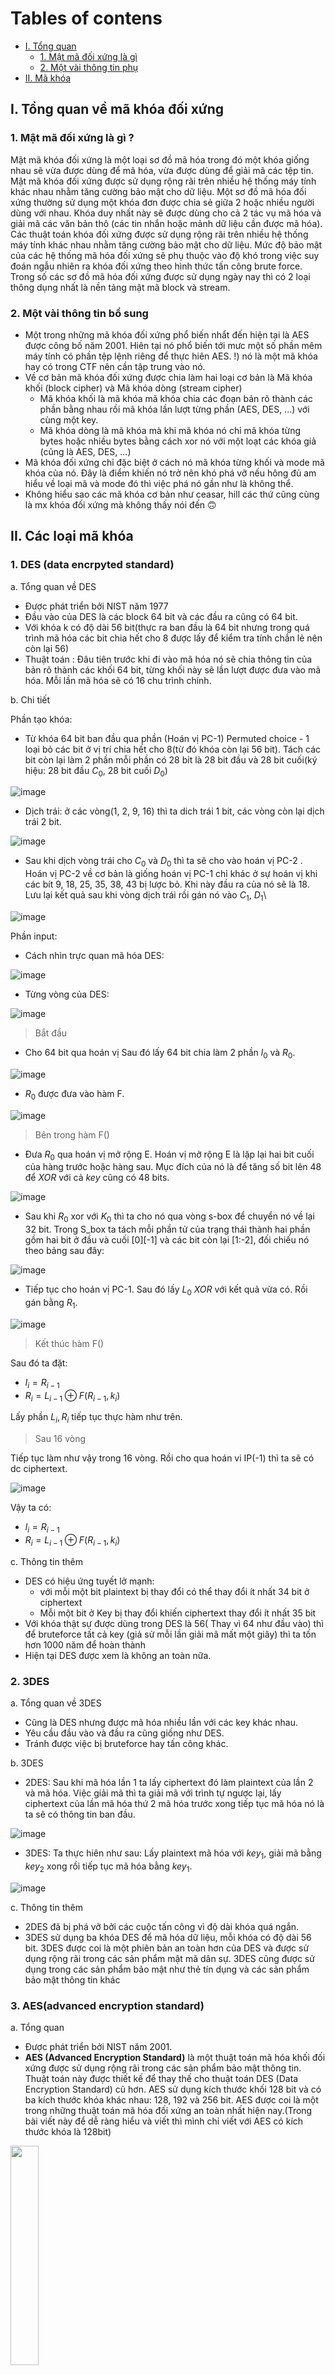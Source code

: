 Tables of contens
=================
* [I. Tổng quan](#i-tổng-quan-về-mã-khóa-đối-xứng)
  * [1. Mật mã đối xứng là gì](#1-mật-mã-đối-xứng-là-gì-)
  * [2. Một vài thông tin phụ](#2-một-vài-thông-tin-bổ-sung)
* [II. Mã khóa](#ii-các-loại-mã-khóa)

## I. Tổng quan về mã khóa đối xứng

### 1. Mật mã đối xứng là gì ?

Mật mã khóa đối xứng là một loại sơ đồ mã hóa trong đó một khóa giống nhau sẽ vừa được dùng để mã hóa, vừa được dùng để giải mã các tệp tin. Mật mã khóa đối xứng được sử dụng rộng rãi trên nhiều hệ thống máy tính khác nhau nhằm tăng cường bảo mật cho dữ liệu. Một sơ đồ mã hóa đối xứng thường sử dụng một khóa đơn được chia sẻ giữa 2 hoặc nhiều người dùng với nhau. Khóa duy nhất này sẽ được dùng cho cả 2 tác vụ mã hóa và giải mã các văn bản thô (các tin nhắn hoặc mảnh dữ liệu cần được mã hóa). Các thuật toán khóa đối xứng được sử dụng rộng rãi trên nhiều hệ thống máy tính khác nhau nhằm tăng cường bảo mật cho dữ liệu. Mức độ bảo mật của các hệ thống mã hóa đối xứng sẽ phụ thuộc vào độ khó trong việc suy đoán ngẫu nhiên ra khóa đối xứng theo hình thức tấn công brute force. Trong số các sơ đồ mã hóa đối xứng được sử dụng ngày nay thì có 2 loại thông dụng nhất là nền tảng mật mã block và stream.

### 2. Một vài thông tin bổ sung

- Một trong những mã khóa đối xứng phổ biến nhẩt đến hiện tại là AES được công bố năm 2001. Hiên tại nó phổ biến tới mưc một số phần mêm máy tính có phần tệp lệnh riêng để thực hiên AES. !) nó là một mã khóa hay có trong CTF nên cần tập trung vào nó.
- Về cơ bản mã khóa đối xứng được chia làm hai loại cơ bản là Mã khóa khối (block cipher) và Mã khóa dòng (stream cipher)
  - Mã khóa khối là mã khóa mã khóa chia các đoạn bản rõ thành các phần bằng nhau rồi mã khóa lần lượt từng phần (AES, DES, ...) với cùng một key.
  - Mã khóa dòng là mã khóa mà khi mã khóa nó chỉ mã khóa từng bytes hoặc nhiều bytes bằng cách xor nó với một loạt các khóa giả (cũng là AES, DES, ...)
- Mã khóa đối xứng chỉ đặc biệt ở cách nó mã khóa từng khối và mode mã khóa của nó. Đây là điểm khiến nó trở nên khó phá vỡ nếu hông đủ am hiểu về loại mã và mode đó thì việc phá nó gần như là không thể.
- Không hiểu sao các mã khóa cơ bản như ceasar, hill các thứ cũng cùng là mx khóa đối xứng mà không thấy nói đến 🙃

## II. Các loại mã khóa

### 1. DES (data encrpyted standard)

a. Tổng quan về DES

+ Được phát triển bởi NIST năm 1977
+ Đầu vào của DES là các block 64 bit và các đầu ra cũng có 64 bit.
+ Với khóa k có độ dài 56 bit(thực ra ban đầu là 64 bit nhưng trong quá trình mã hóa các bit chia hết cho 8 được lấy để kiểm tra tính chắn lẻ nên còn lại 56)
+ Thuật toán : Đâu tiên trước khi đi vào mã hóa nó sẽ chia thông tin của bản rõ thành các khối 64 bit, từng khối này sẽ lần lượt được đưa vào mã hóa. Mỗi lần mã hóa sẽ có 16 chu trình chính.

b. Chi tiết


Phần tạo khóa:
  
+ Từ khóa 64 bit ban đầu qua phần (Hoán vị PC-1) Permuted choice - 1 loại bỏ các bit ở vị trí chia hết cho 8(từ đó khóa còn lại 56 bit). Tách các bit còn lại làm 2 phần mỗi phần có 28 bỉt là 28 bit đầu và 28 bit cuối(ký hiệu: 28 bit đầu $C_0$, 28 bit cuối $D_0$)

![image](https://github.com/MinhFanBoy/KCSC_tranning/assets/145200520/9c503081-35cf-4c3d-be0f-4706976b7ec4)

  
+ Dịch trái: ở các vòng(1, 2, 9, 16) thì ta dich trái 1 bit, các vòng còn lại dịch trái 2 bit.

![image](https://github.com/MinhFanBoy/KCSC_tranning/assets/145200520/63cd27a9-8bad-4ac0-b9b2-aab70b453c7b)

+ Sau khi dịch vòng trái cho $C_0$ và $D_0$ thì ta sẽ cho vào hoán vị PC-2 . Hoán vị PC-2 về cơ bản là giống hoán vị PC-1 chỉ khác ở sự hoán vị khi các bít 9, 18, 25, 35, 38, 43 bị lược bỏ. Khi này đầu ra của nó sẽ là 18. Lưu lại kết quả sau khi vòng dịch trái rồi gán nó vào $C_1$, $D_1$\

![image](https://github.com/MinhFanBoy/KCSC_tranning/assets/145200520/803f165d-406e-4d1b-aec7-fa44a06b734e)


Phần input:
+ Cách nhìn trực quan mã hóa DES:

![image](https://github.com/MinhFanBoy/KCSC_tranning/assets/145200520/35dc8acf-a6c4-4ebe-8e67-d883106ccfcb)

+ Từng vòng của DES:

![image](https://github.com/MinhFanBoy/KCSC_tranning/assets/145200520/fe33099f-e1ce-4c30-a461-78ede91a279e)


> Bắt đầu
- Cho 64 bit qua hoán vị Sau đó lấy 64 bit chia làm 2 phần $l_0$ và $R_0$.
  
![image](https://github.com/MinhFanBoy/KCSC_tranning/assets/145200520/e445d333-af9d-4100-b77b-aba8fb5376d6)

- $R_0$ được đưa vào hàm F.
  
![image](https://github.com/MinhFanBoy/KCSC_tranning/assets/145200520/b313f020-d7c2-4957-b188-c12f8b82fff6)

> Bên trong hàm F()

- Đưa $R_0$ qua hoán vị mở rộng E. Hoán vị mở rộng E là lặp lại hai bit cuối của hàng trước hoặc hàng sau. Mục đích của nó là để tăng số bit lên 48 để $XOR$ với cả $key$ cũng có 48 bits.


![image](https://github.com/MinhFanBoy/KCSC_tranning/assets/145200520/78a27ded-a166-4310-b2e0-d2294ea221fb)

- Sau khi $R_0$ xor với $K_0$ thì ta cho nó qua vòng s-box để chuyển nó về lại 32 bit. Trong S_box ta tách mỗi phần tử của trạng thái thành hai phần gồm hai bit ở đầu và cuối [0][-1] và các bit còn lại [1:-2], đối chiếu nó theo bảng sau đây:

![image](https://github.com/MinhFanBoy/KCSC_tranning/assets/145200520/1c374294-e742-4df6-9be9-5e91b665efe1)

- Tiếp tục cho hoán vị PC-1. Sau đó lấy $L_0$ $XOR$ với kết quả vừa có. Rồi gán bằng $R_1$.

![image](https://github.com/MinhFanBoy/KCSC_tranning/assets/145200520/83470541-6257-4c8e-9556-53d87046adba)
> Kết thúc hàm F()

Sau đó ta đặt:

+ $l_{i} = R _ {i - 1}$
+ $R_{i} = L_{i - 1} \oplus F(R_{i - 1}, k_i)$

Lấy phần $L _ {i}, R _ {i}$ tiếp tục thực hàm như trên.

> Sau 16 vòng

Tiếp tục làm như vậy trong 16 vòng. Rồi cho qua hoán vi IP(-1) thì ta sẽ có dc ciphertext.

![image](https://github.com/MinhFanBoy/KCSC_tranning/assets/145200520/60b91532-f0b8-4f12-95b5-27fa87306ef0)


Vậy ta có:
+ $l_{i} = R _ {i - 1}$
+ $R_{i} = L_{i - 1} \oplus F(R_{i - 1}, k_i)$

c. Thông tin thêm

+ DES có hiệu ứng tuyết lở mạnh:
  + với mỗi một bit plaintext bị thay đổi có thể thay đổi ít nhất 34 bit ở ciphertext
  + Mỗi một bit ở Key bị thay đổi khiến ciphertext thay đổi ít nhất 35 bit
+ Với khóa thật sự được dùng trong DES là 56( Thay vì 64 như đầu vào) thì để bruteforce tất cả key (giả sử mỗi lần giải mã mất một giây) thì ta tốn hơn 1000 năm để hoàn thành
+ Hiện tại DES được xem là không an toàn nữa.

### 2. 3DES

a. Tổng quan về 3DES

+ Cũng là DES nhưng được mã hóa nhiều lần với các key khác nhau.
+ Yêu cầu đầu vào và đầu ra cũng giống như DES.
+ Tránh được việc bị bruteforce hay tấn công khác.

b. 3DES

+ 2DES: Sau khi mã hóa lần 1 ta lấy ciphertext đó làm plaintext của lần 2 và mã hóa. Việc giải mã thì ta giải mã với trình tự ngược lại, lấy ciphertext của lần mã hóa thứ 2 mã hóa trước xong tiếp tục mã hóa nó là ta sẽ có thông tin ban đầu.

![image](https://github.com/MinhFanBoy/KCSC_tranning/assets/145200520/01b82852-8e66-4161-bdea-2747d6a66ab5)

+ 3DES: Ta thực hiên như sau: Lấy plaintext mã hóa với $key_1$, giải mã bằng $key_2$ xong rồi tiếp tục mã hóa bằng $key_1$.

![image](https://github.com/MinhFanBoy/KCSC_tranning/assets/145200520/2cf7808c-0bfa-4f6e-8f77-9faeb2029f6b)

c. Thông tin thêm
+ 2DES đã bị phá vỡ bởi các cuộc tấn công vì độ dài khóa quá ngắn.
+ 3DES sử dụng ba khóa DES để mã hóa dữ liệu, mỗi khóa có độ dài 56 bit. 3DES được coi là một phiên bản an toàn hơn của DES và được sử dụng rộng rãi trong các sản phẩm mật mã dân sự. 3DES cũng được sử dụng trong các sản phẩm bảo mật như thẻ tín dụng và các sản phẩm bảo mật thông tin khác

### 3. AES(advanced encryption standard)

a. Tổng quan
+ Được phát triển bởi NIST năm 2001.
+ **AES (Advanced Encryption Standard)** là một thuật toán mã hóa khối đối xứng được sử dụng rộng rãi trong các sản phẩm bảo mật thông tin. Thuật toán này được thiết kế để thay thế cho thuật toán DES (Data Encryption Standard) cũ hơn. AES sử dụng kích thước khối 128 bit và có ba kích thước khóa khác nhau: 128, 192 và 256 bit. AES được coi là một trong những thuật toán mã hóa đối xứng an toàn nhất hiện nay.(Trong bài viết này để dễ ràng hiểu và viết thì mình chỉ viết với AES có kích thước khóa là 128bit)

<picture>
  <img src="https://lilthawg29.files.wordpress.com/2021/06/image-2.png" width="30%" height="30%">
</picture>

+ Với plaintext = 128 bit, key = 128 bit, 192 bit, or 256 bit.
+ Trong khi mã hóa có các khóa mở rộng được sinh ra từ chu trình Rijndeal. Hầu hết các phép toán trong AES đều được thực hiện trên trường hữu hạn của các bytes. Mỗi khối 128 bit dc chia thành 4 cột với mỗi cột 16 bytes xếp thành một ma trận 4x4, còn dược gọi là ma trận trạng thái. Tùy thuộc vào độ dài của khóa mà ta có số lần lặp trong một vòng khác nhau.
+ Gồm hai bước chính là Bước sinh khóa(key generated) và mã hóa(encrypt).

b. Chi tiết

+ Tổng quát cả quá trình mã hóa:

![image](https://github.com/MinhFanBoy/KCSC_tranning/assets/145200520/ce64b0f9-770b-4e2e-a453-142eea0b2f01)

+ Chi tiết hơn:

![image](https://github.com/MinhFanBoy/KCSC_tranning/assets/145200520/0348bb66-dd0c-4f9b-9904-1b150f9abf13)

+ Các bước chính:
   + b1 : Khởi tạo plaintext kết hợp với key thông qua addRoundKey
   + b2 : Lặp mã hóa, sử dụng kết quả của bước 1 rồi thông qua 4 hàm chính.
   + b3 : Sau N - 1 vòng, ta cho nó qua 3 hàm (bỏ qua MixColumns) để hoàn thành mã hóa.
  
+ Có N vòng lặp và có N-1 vòng lặp chính(1 -> N - 1).Chủ yếu thực hiện các hàm sau:
   + Subbytes - thay thế các bytes dữ liệu bằng bytes phụ
   + Shift rows - dịch vòng dữ liệu
   + Mix columns - trộn dữu liệu
   + AddRoundKeys - chèn khóa vòng

+ Hàm shift rows: Là phép chuyển đổi các phần tử trong hàng, nó giữ nguyên hàng đầu tiên của ma trận trạng thái. Hàng thứ hai được dịch chuyển qua một cột ở bên trái. Hàng thứ ba được dịch chuyển hai cột, hàng thứ tư được dịch chuyển ba cột.

![image](https://github.com/MinhFanBoy/KCSC_tranning/assets/145200520/7ee52c17-7d56-4723-8db2-0a6c070bd4bf)

 
+ Hàm AddRoundKeys: Hàm này sẽ lấy giá trị của từng phần tử của trạng thái hiện tại(plaintext đang được mã hóa) với từng phần tử tại vị trí tương ứng của key
  
![image](https://github.com/MinhFanBoy/KCSC_tranning/assets/145200520/411b7cc5-4ac4-44f7-942c-b65835dcaf39)

+ MixColums : Hàm này thay đổi giá trị của từng cột bằng cách nhân với ma trận. Nó còn được gọi là hàm xtime(hàm nhân x). Mình sẽ giải thích rõ hàm này hơn ở phần cơ sở toán học.
  
<picture>
   <img src="https://lilthawg29.files.wordpress.com/2021/09/image-238.png?w=1024" width="70%" heigth="70%">
</picture>

+ SubBytes - mỗi bytes của state được thay thế bằng 1 bytes khác trên S-box
  - Là quá trình thay thế phi tuyến tính trong đó mỗi bytes được thay thế bằng một bytes khác trong bảng tra
  - S-box là bẳng 16 x 16 chứa hoán vị của 256 ký tự
  - Mỗi bytes trạng thái được thay thế bởi 4 bit trái và cột xác định bởi 4 bit phải, VD: 6D sẽ được thay thế bởi S-box[6][D]
  - Hộp thế s-box được xây dựng trên phép biến đổi phi tuyến (cái này không hiểu lắm)
    
c. Quá trình tạo khóa mở rộng

+ KeyExpansion: Được thực hiện theo hàm quy nạp.
+ Với Rcon = [01, 02, 04, 08, 10, 20, 40, 80, 1b, 36]
+ Với 128 bit key ta có được 16 bytes key, từ đó chia ra làm 4 đoạn key phụ được goi là word được đánh số từ 0 đến 3.

![image](https://github.com/MinhFanBoy/KCSC_tranning/assets/145200520/35e4d27e-75fd-48f8-9007-36a84d1fbdc2)

+ các word sau được tính theo công thức như sau:
  + $word_i = word_{i - 1} \oplus word_{i - 4}$ với mọi $4 \le t < 44$ và i không phải là bội của 4
  + $word_i = g(word_{i - 1}) \oplus word_{i - 4}$ với i là bội của 4

<picture>
   <img src="https://lilthawg29.files.wordpress.com/2021/09/image-244.png?w=1024" width="70%" heigth="70%">
</picture>

+ Hàm g() là hàm thay đổi gồm các bước dịch trái, đổi chỗ với s_box và xor với Rcon:
  + Dịch trái 1 đơn vị các phần tử của word
  + Đổi chỗ với s_box(hàm nãy cũng giống hàn subbytes trong hàm chính)
  + Xor với Rcon[i/4] vì i khi này chi hết cho 4.
    
d. Cơ sở toán học của AES
  + Trong AES các phép toán được thực hiện trên trường hữu hạn GF(2^8)
  + Phép cộng: $A( a_1, a_2, a_3,..), B( b_1, b_2, b_3, ...)$ => $C = A + B = (c_1, c_2, c_3, ...)$ với $c_i = (a_i + b_i) \pmod{2}$
  + Phép nhân: Được thưc hiện trên trường GF(2^8) bằng cách nhân 2 đa thức trong modul bất khả quy m(x).Trong AES $m(x) = x^8 + x^4 + x^3 + x + 1$
  + Phép xtime: (là phép nhân với x) đọc k hiểu j cả hic

e. Độ an toàn
  + tính chất phức tạp của biểu thức s-box trên $GF(2^8)$ cùng với hiệu ứng khuếch tán giúp cho thuật toán không bị phân tích bằng phương pháp nội suy
  + Rcon khác nhau hạn chế tính đối xứng
  + Tính chất phi tuyến tính
  + Các cấu trúc hóa giải mã khác nhau hạn chế được khóa yếu

### 4. PKCS#7

Các loại mở rộng thường được dùng để ký hiệu: $.p7b, .p7s, .p7m, .p7c, .p7r$

Phát triển bởi	RSA Security, 1 March 1998

PKCS#7 là một chuẩn cú pháp cho việc lưu trữ dữ liệu được ký và/hoặc mã hóa. Nó là một trong các chuẩn thuộc họ chuẩn mã hóa khóa công khai (PKCS) được tạo ra bởi RSA Laboratories. Chuẩn này được sử dụng rộng rãi trong các ứng dụng bảo mật thông tin, ví dụ như để lưu trữ chứng chỉ và danh sách thu hồi chứng chỉ (CRL). Phiên bản mới nhất của chuẩn PKCS#7 là 1.5 và có thể được tìm thấy trong RFC 2315. Chuẩn này cho phép đệ quy, thuộc tính, và các loại nội dung khác nhau, chẳng hạn như dữ liệu, dữ liệu đã ký, dữ liệu đã gửi và dữ liệu đã ký và gửi. Nó cũng cho phép lưu trữ chứng chỉ và/hoặc danh sách thu hồi chứng chỉ (CRL)

PKCS#7 được lưu trữ dưới dạng DER hoặc PEM. Dạng PEM cũng giống như DER nhưng được mã hóa Base64 và có đặt ‑‑‑‑‑BEGIN PKCS7‑‑‑‑‑, ‑‑‑‑‑END PKCS7‑‑‑‑‑ để phân biệt.

### 5. PKCS#7 Padding

PKCS#7 Padding là một chuẩn cú pháp được sử dụng trong các thuật toán mã hóa khối như DES và AES để đảm bảo rằng dữ liệu được mã hóa có độ dài bằng bội số của kích thước khối. Nó được định nghĩa trong RFC 5652 và được sử dụng rộng rãi trong các ứng dụng bảo mật thông tin. Khi dữ liệu cần được mã hóa không phải là bội số của kích thước khối, PKCS#7 Padding sẽ thêm vào các byte padding để đảm bảo rằng dữ liệu có độ dài bằng bội số của kích thước khối. Các byte padding này có giá trị bằng số lượng byte padding được thêm vào. Ví dụ, nếu cần thêm 6 byte padding, mỗi byte đó sẽ có giá trị là 0x06 . Tuy nhiên, nếu độ dài của dữ liệu cần được mã hóa đã là bội số của kích thước khối, PKCS#7 Padding vẫn sẽ thêm vào các byte padding để tránh nhầm lẫn.

Ví dụ: Một loại mã khóa cần có đầu vào là 4 bytes thì ta sẽ buộc phải nhập đủ 4 bytes vào thì nó mới có thể được mã hóa. Trong trường hợp không đủ 4 bytes thì ta có thể dùng PKCS#7 để padding nó như sau: input : \x11\x11\x11, thì sau khi padding ta sẽ có output: \x11\x11\x11\x01. Tương tự với các trường hợp khác.(Nếu input không có gì thì nó sẽ trả về bội số của 4 bytes để tránh nhầm lẫn)

### 6. Modes of block cipher

#### 1. ECB
+ Các thông tin sẽ được chia thành các khối độc lập, sau đó mã từng khối riêng lẻ với nhau
+ Các Khối được mã độc lập với các khối khác $C_i = E(P_i)$, do vậy nó được dùng để truyền an toàn từng giá trị riêng lẻ
+ Tính chất:
    - Các khối mã như nhau sẽ có bản mã giống nhau (dưới cùng một khóa)
    - Sự phụ thuộc không có nên việc thay đổi sắp xếp các block với nhau thì các bản rõ cũng phải được sắp xếp lại tương ứng
    - Tính lan sai : Khi một hay nhiều bit sai trong một khối đơn lẻ thì nó chỉ ảnh hưởng trong khối đó và không ảnh hưởng tới các khối khác
    - Nó có thể sứ lý nhiều khối song song
   
![image](https://github.com/MinhFanBoy/KCSC_tranning/assets/145200520/2532b32e-c5d0-41af-8c30-53ab655430e3)

#### 2. CBC
+ Mẩu tin được chia thành các khối
+ Các block sếp thành dãy trong quá trình mã hóa, giải mã
+ Sử dụng vector IV để bắt đầu quá trình $c_i = e(p_i xor c_i-1), c_-1 = IV$
+ Tính chất :
  - các bản rõ giống nhau cũng chưa chắc cho ra bản mã giống nhau. vì nó còn phụ thuộc vào IV
  - Sự phụ thuộc móc xích: cơ chế mã hóa làm cho bản mã $c_i$ phụ thuộc vào bản mã $c_{i-1}$ nên nếu thay đổi cách sắp xếp các bản sẽ rất khó tấn công. Việc giải mã khối này thì cũng đòi hỏi phải giải đúng khối trước nó nó
  - Tính lan sai: Khi sai một bit trong khối mã thì việc giải, mã tất cả các khối sau nó sẽ bị sai

 
![image](https://github.com/MinhFanBoy/KCSC_tranning/assets/145200520/072a2115-17b7-4a53-b4c3-0c4e5c4604dd)



#### 3. CFB
+ Thông tin khi đi vào sẽ dc chia thành các khối
+ các bản rõ dc sắp xếp nên khi giải mã cx yêu cầu thứ tự các bản mã phải đúng.
+ $c_i = p_i \oplus e(k, c_{i-1})$ với $c_{-1} = IV$
+ Tính chất:
  - Các bản rõ giống nhau: giống như CBC
  - Sự phụ thuộc móc xích: giống như CBC
  - Tính lan sai: giống như CBC
  - Không thể thực hiên quá trình giải mã song song vì xử lý của khối sau phụ thuộc vào khối trước

![image](https://github.com/MinhFanBoy/KCSC_tranning/assets/145200520/f2a5c50f-1fce-44c5-85d6-56955693f674)


    
#### 4. OFB
+ Nhìn chung thì cũng giống các mode trước nhưng khác tý: $c_i = p_1 \oplus e_i(k, c_{i - 1})$ với $c_{-1} = IV$
+ Khi mã hóa của một khối bị sai cũng không ảnh hưởng tới các khối khác
+ Tính bảo mật cao, có thể mã hóa được nhiều khối cùng một lúc nên được tận dụng trong việc truyền tải âm thanh 

![image](https://github.com/MinhFanBoy/KCSC_tranning/assets/145200520/c261a31d-11d5-4977-b0c2-953a9641f9a2)

  
#### 5. CTR
+ Tạo ra một bộ đếm bằng văn bản gốc, gọi là R(). Mỗi khối nhận được một bộ đếm và một khóa riêng để tạo ra khối đầu ra
+ Khối đầu ra được xor với bản rõ để tạo thành bản mã
  + $c_i = e(R_i) xor p_i$
  + $p_i = e(R_i) xor c_i$
+ Tính chất:
  - Có hiệu quả cao, thực hiện giải mã hoặc mã hóa trên nhiều block
  - có tính an ninh cao không kém các mode khác khi thực hiện đúng cách
  - đơn giản về mặt cấu trúc
  - các biến đếm phải có yêu cầu không được lặp lại để tránh khóa yếu

## III. Attack

### 1. Man in the middle.

Man in the middle (MITM) hay còn được gọi là tấn công trung gian được hellman và mackey chỉ ra năm 1977.
Nó là một kiểu tấn công mạng nhằm chặ toàn bộ thông tin của hai bên và mạo danh để có thể làm chủ nhiều thông tin nhạy cảm theo ý của kẻ tấn công. AES, DES và nhiều mã hóa khác được coi là không an toàn trước kiểu tấn công này. Để bảo vệ trước cuộc tấn công này ta cần phải mã hóa thông tin và ký trước khi gửi đồng thời có thể dùng nhiều giao thức bảo mật khác nhằn tăng tính an toàn.

Trên thực tế mã hóa 2DES không thật sự làm tằng số key khóa lên $2 ^ 112$ . Ứng dụng phân tích mật mã (1996), được xuất bản trên Tạp chí Mật mã học, 1999. Họ tuyên bố rằng 2DES cung cấp "chỉ nhiều hơn 17 bit bảo mật" so với DES (con số đó vẫn có thể cao hơn một trăm nghìn lần). Nó vẫn còn rất lớn nên nếu tấn công bằng MITM thì ta sẽ giảm thời tấn công xuống $2 ^ 57$ tức chỉ gấp đôi so với DES.

Giả sử bạn là nhà giải mã có quyền truy cập vào văn bản thuần túy và văn bản được mã hóa. Mục đích của bạn là khôi phục khóa bí mật. Giả sử AAA (bản rõ) -> XXX (Sau lần mã hóa đầu tiên) -> ZZZ (sau lần mã hóa thứ 2).

Bắt đầu với AAA và thử tất cả $2 ^ 56$ cách kết hợp khóa bí mật bằng cách mã hóa AAA. Điều này sẽ cung cấp cho bạn một danh sách lớn các giá trị có thể có cho XXX. Tiếp theo, bạn lấy ZZZ và thử tất cả 256 tổ hợp khóa bí mật bằng cách giải mã ZZZ. Điều này sẽ cung cấp cho bạn một danh sách lớn các giá trị có thể có cho XXX.
Bây giờ hãy thực hiện tra cứu đơn giản giữa hai danh sách để tìm giá trị phù hợp. Ngay khi bạn thấy giá trị XXX phù hợp trong cả hai danh sách, bạn đã tìm ra khóa bí mật. Vì vậy, điều này có nghĩa là với nỗ lực $2 ^ 57$ khóa, bạn đã phá vỡ được mã hóa. EZ attack 😲

### 2. Padding Oracle
   
**Padding Oracle** là một loại tấn công mật mã khai thác xác thực phần đệm của thông điệp mật mã để giải mã văn bản mã hóa. Cuộc tấn công này chủ yếu liên quan đến **chế độ CBC** hoạt động được sử dụng trong mật mã khối. Trong đó “oracle” (thường là máy chủ) rò rỉ dữ liệu về việc liệu phần đệm của tin nhắn được mã hóa có chính xác hay không. Dữ liệu như vậy có thể cho phép những kẻ tấn công giải mã (và đôi khi mã hóa) tin nhắn thông qua oracle bằng cách sử dụng khóa của oracle mà không cần biết khóa mã hóa.
Việc triển khai tiêu chuẩn của giải mã CBC trong mật mã khối là giải mã tất cả các khối bản mã, xác thực phần đệm, xóa phần đệm PKCS7 và trả về văn bản thuần túy của tin nhắn. Nếu máy chủ trả về lỗi “đệm không hợp lệ” thay vì lỗi chung “giải mã không thành công”, kẻ tấn công có thể sử dụng máy chủ như một oracle đệm để giải mã (và đôi khi mã hóa) message.

<picture>
   <img src="https://i.imgur.com/BW82maM.png">
</picture>

## IV. Write up

### 1. Keyed Permutations

---

**_TASK:_**

What is the mathematical term for a one-to-one correspondence?

---

Trong toán học thuật ngữ một-một làm ta nhớ tới song ánh, khi nó hàm song ánh ta có thể hoàn toàn tìm được hàm nghịch đảo của nó một yêu cầu quan trọng trong việc giải, mã .

> crypto{bijection}

### 2. Resisting Bruteforce

---

**_TASK:_**

What is the name for the best single-key attack against AES?

---

Hỏi google là ta có ngay đáp án. The best publicly known single-key attack on AES is the **biclique attack** which is still the best publicly known single-key attack on AES as of April 2019. The computational complexity of the attack is, and for AES128, AES192 and AES256, respectively. It is the only publicly known single-key attack on AES that attacks the full number of rounds².

> crypto{biclique}

### 3. Structure of AES

---

**_TASK:_**

Included is a bytes2matrix function for converting our initial plaintext block into a state matrix. Write a matrix2bytes function to turn that matrix back into bytes, and submit the resulting plaintext as the flag.

**_File:_**

```py
def bytes2matrix(text):
    """ Converts a 16-byte array into a 4x4 matrix.  """
    return [list(text[i:i+4]) for i in range(0, len(text), 4)]

def matrix2bytes(matrix):
    """ Converts a 4x4 matrix into a 16-byte array.  """
    ????

matrix = [
    [99, 114, 121, 112],
    [116, 111, 123, 105],
    [110, 109, 97, 116],
    [114, 105, 120, 125],
]

print(matrix2bytes(matrix))
```

---

Bài này ta chỉ phải hoàn thành nốt hàm matrix to bytes nên cũng khá dễ.

```py
def matrix2bytes(matrix):
    """ Converts a 4x4 matrix into a 16-byte array.  """
    return bytes(matrix[0] + matrix[1] + matrix[2] + matrix[3])

```
> crypto{inmatrix}

### 4. Round Keys

---

**_TASK:_**

Complete the add_round_key function, then use the matrix2bytes function to get your next flag.

**_FILE:_**
```py
state = [
    [206, 243, 61, 34],
    [171, 11, 93, 31],
    [16, 200, 91, 108],
    [150, 3, 194, 51],
]

round_key = [
    [173, 129, 68, 82],
    [223, 100, 38, 109],
    [32, 189, 53, 8],
    [253, 48, 187, 78],
]


def add_round_key(s, k):
    ???


print(add_round_key(state, round_key))


```
---

Hoàn thành nốt hàm này bằng lý thuyết ta vừa học, lấy từng phần tử của trạng thái  với phần tử ở vị trí tương ứng của trạng thái là ok 10 điểm.

```py
state = [
    [206, 243, 61, 34],
    [171, 11, 93, 31],
    [16, 200, 91, 108],
    [150, 3, 194, 51],
]

round_key = [
    [173, 129, 68, 82],
    [223, 100, 38, 109],
    [32, 189, 53, 8],
    [253, 48, 187, 78],
]


def add_round_key(s, k):
    return [[s[i][j] ^ k[i][j] for j in range(4)] for i in range(4)]

def matrix2bytes(matrix):
    """ Converts a 4x4 matrix into a 16-byte array.  """
    return bytes(matrix[0] + matrix[1] + matrix[2] + matrix[3])


print(matrix2bytes(add_round_key(state, round_key)))

```

> crypto{r0undk3y}

### 5. Confusion through Substitution

---

**_TASK:_**

To make the S-box, the function has been calculated on all input values from 0x00 to 0xff and the outputs put in the lookup table.

Implement sub_bytes, send the state matrix through the inverse S-box and then convert it to bytes to get the flag.

**_File:_**
```py
s_box = (
    0x63, 0x7C, 0x77, 0x7B, 0xF2, 0x6B, 0x6F, 0xC5, 0x30, 0x01, 0x67, 0x2B, 0xFE, 0xD7, 0xAB, 0x76,
    0xCA, 0x82, 0xC9, 0x7D, 0xFA, 0x59, 0x47, 0xF0, 0xAD, 0xD4, 0xA2, 0xAF, 0x9C, 0xA4, 0x72, 0xC0,
    0xB7, 0xFD, 0x93, 0x26, 0x36, 0x3F, 0xF7, 0xCC, 0x34, 0xA5, 0xE5, 0xF1, 0x71, 0xD8, 0x31, 0x15,
    0x04, 0xC7, 0x23, 0xC3, 0x18, 0x96, 0x05, 0x9A, 0x07, 0x12, 0x80, 0xE2, 0xEB, 0x27, 0xB2, 0x75,
    0x09, 0x83, 0x2C, 0x1A, 0x1B, 0x6E, 0x5A, 0xA0, 0x52, 0x3B, 0xD6, 0xB3, 0x29, 0xE3, 0x2F, 0x84,
    0x53, 0xD1, 0x00, 0xED, 0x20, 0xFC, 0xB1, 0x5B, 0x6A, 0xCB, 0xBE, 0x39, 0x4A, 0x4C, 0x58, 0xCF,
    0xD0, 0xEF, 0xAA, 0xFB, 0x43, 0x4D, 0x33, 0x85, 0x45, 0xF9, 0x02, 0x7F, 0x50, 0x3C, 0x9F, 0xA8,
    0x51, 0xA3, 0x40, 0x8F, 0x92, 0x9D, 0x38, 0xF5, 0xBC, 0xB6, 0xDA, 0x21, 0x10, 0xFF, 0xF3, 0xD2,
    0xCD, 0x0C, 0x13, 0xEC, 0x5F, 0x97, 0x44, 0x17, 0xC4, 0xA7, 0x7E, 0x3D, 0x64, 0x5D, 0x19, 0x73,
    0x60, 0x81, 0x4F, 0xDC, 0x22, 0x2A, 0x90, 0x88, 0x46, 0xEE, 0xB8, 0x14, 0xDE, 0x5E, 0x0B, 0xDB,
    0xE0, 0x32, 0x3A, 0x0A, 0x49, 0x06, 0x24, 0x5C, 0xC2, 0xD3, 0xAC, 0x62, 0x91, 0x95, 0xE4, 0x79,
    0xE7, 0xC8, 0x37, 0x6D, 0x8D, 0xD5, 0x4E, 0xA9, 0x6C, 0x56, 0xF4, 0xEA, 0x65, 0x7A, 0xAE, 0x08,
    0xBA, 0x78, 0x25, 0x2E, 0x1C, 0xA6, 0xB4, 0xC6, 0xE8, 0xDD, 0x74, 0x1F, 0x4B, 0xBD, 0x8B, 0x8A,
    0x70, 0x3E, 0xB5, 0x66, 0x48, 0x03, 0xF6, 0x0E, 0x61, 0x35, 0x57, 0xB9, 0x86, 0xC1, 0x1D, 0x9E,
    0xE1, 0xF8, 0x98, 0x11, 0x69, 0xD9, 0x8E, 0x94, 0x9B, 0x1E, 0x87, 0xE9, 0xCE, 0x55, 0x28, 0xDF,
    0x8C, 0xA1, 0x89, 0x0D, 0xBF, 0xE6, 0x42, 0x68, 0x41, 0x99, 0x2D, 0x0F, 0xB0, 0x54, 0xBB, 0x16,
)

inv_s_box = (
    0x52, 0x09, 0x6A, 0xD5, 0x30, 0x36, 0xA5, 0x38, 0xBF, 0x40, 0xA3, 0x9E, 0x81, 0xF3, 0xD7, 0xFB,
    0x7C, 0xE3, 0x39, 0x82, 0x9B, 0x2F, 0xFF, 0x87, 0x34, 0x8E, 0x43, 0x44, 0xC4, 0xDE, 0xE9, 0xCB,
    0x54, 0x7B, 0x94, 0x32, 0xA6, 0xC2, 0x23, 0x3D, 0xEE, 0x4C, 0x95, 0x0B, 0x42, 0xFA, 0xC3, 0x4E,
    0x08, 0x2E, 0xA1, 0x66, 0x28, 0xD9, 0x24, 0xB2, 0x76, 0x5B, 0xA2, 0x49, 0x6D, 0x8B, 0xD1, 0x25,
    0x72, 0xF8, 0xF6, 0x64, 0x86, 0x68, 0x98, 0x16, 0xD4, 0xA4, 0x5C, 0xCC, 0x5D, 0x65, 0xB6, 0x92,
    0x6C, 0x70, 0x48, 0x50, 0xFD, 0xED, 0xB9, 0xDA, 0x5E, 0x15, 0x46, 0x57, 0xA7, 0x8D, 0x9D, 0x84,
    0x90, 0xD8, 0xAB, 0x00, 0x8C, 0xBC, 0xD3, 0x0A, 0xF7, 0xE4, 0x58, 0x05, 0xB8, 0xB3, 0x45, 0x06,
    0xD0, 0x2C, 0x1E, 0x8F, 0xCA, 0x3F, 0x0F, 0x02, 0xC1, 0xAF, 0xBD, 0x03, 0x01, 0x13, 0x8A, 0x6B,
    0x3A, 0x91, 0x11, 0x41, 0x4F, 0x67, 0xDC, 0xEA, 0x97, 0xF2, 0xCF, 0xCE, 0xF0, 0xB4, 0xE6, 0x73,
    0x96, 0xAC, 0x74, 0x22, 0xE7, 0xAD, 0x35, 0x85, 0xE2, 0xF9, 0x37, 0xE8, 0x1C, 0x75, 0xDF, 0x6E,
    0x47, 0xF1, 0x1A, 0x71, 0x1D, 0x29, 0xC5, 0x89, 0x6F, 0xB7, 0x62, 0x0E, 0xAA, 0x18, 0xBE, 0x1B,
    0xFC, 0x56, 0x3E, 0x4B, 0xC6, 0xD2, 0x79, 0x20, 0x9A, 0xDB, 0xC0, 0xFE, 0x78, 0xCD, 0x5A, 0xF4,
    0x1F, 0xDD, 0xA8, 0x33, 0x88, 0x07, 0xC7, 0x31, 0xB1, 0x12, 0x10, 0x59, 0x27, 0x80, 0xEC, 0x5F,
    0x60, 0x51, 0x7F, 0xA9, 0x19, 0xB5, 0x4A, 0x0D, 0x2D, 0xE5, 0x7A, 0x9F, 0x93, 0xC9, 0x9C, 0xEF,
    0xA0, 0xE0, 0x3B, 0x4D, 0xAE, 0x2A, 0xF5, 0xB0, 0xC8, 0xEB, 0xBB, 0x3C, 0x83, 0x53, 0x99, 0x61,
    0x17, 0x2B, 0x04, 0x7E, 0xBA, 0x77, 0xD6, 0x26, 0xE1, 0x69, 0x14, 0x63, 0x55, 0x21, 0x0C, 0x7D,
)

state = [
    [251, 64, 182, 81],
    [146, 168, 33, 80],
    [199, 159, 195, 24],
    [64, 80, 182, 255],
]


def sub_bytes(s, sbox=s_box):
    ????

print(matrix2bytes(sub_bytes(state, sbox=inv_s_box)))
```
---

Nhớ lại kiến thức vừa đọc, ta có: chỉ cần thay thế giá trị của từng trạng thái vào vị trí tương ứng của xbox.

```py
s_box = (
    0x63, 0x7C, 0x77, 0x7B, 0xF2, 0x6B, 0x6F, 0xC5, 0x30, 0x01, 0x67, 0x2B, 0xFE, 0xD7, 0xAB, 0x76,
    0xCA, 0x82, 0xC9, 0x7D, 0xFA, 0x59, 0x47, 0xF0, 0xAD, 0xD4, 0xA2, 0xAF, 0x9C, 0xA4, 0x72, 0xC0,
    0xB7, 0xFD, 0x93, 0x26, 0x36, 0x3F, 0xF7, 0xCC, 0x34, 0xA5, 0xE5, 0xF1, 0x71, 0xD8, 0x31, 0x15,
    0x04, 0xC7, 0x23, 0xC3, 0x18, 0x96, 0x05, 0x9A, 0x07, 0x12, 0x80, 0xE2, 0xEB, 0x27, 0xB2, 0x75,
    0x09, 0x83, 0x2C, 0x1A, 0x1B, 0x6E, 0x5A, 0xA0, 0x52, 0x3B, 0xD6, 0xB3, 0x29, 0xE3, 0x2F, 0x84,
    0x53, 0xD1, 0x00, 0xED, 0x20, 0xFC, 0xB1, 0x5B, 0x6A, 0xCB, 0xBE, 0x39, 0x4A, 0x4C, 0x58, 0xCF,
    0xD0, 0xEF, 0xAA, 0xFB, 0x43, 0x4D, 0x33, 0x85, 0x45, 0xF9, 0x02, 0x7F, 0x50, 0x3C, 0x9F, 0xA8,
    0x51, 0xA3, 0x40, 0x8F, 0x92, 0x9D, 0x38, 0xF5, 0xBC, 0xB6, 0xDA, 0x21, 0x10, 0xFF, 0xF3, 0xD2,
    0xCD, 0x0C, 0x13, 0xEC, 0x5F, 0x97, 0x44, 0x17, 0xC4, 0xA7, 0x7E, 0x3D, 0x64, 0x5D, 0x19, 0x73,
    0x60, 0x81, 0x4F, 0xDC, 0x22, 0x2A, 0x90, 0x88, 0x46, 0xEE, 0xB8, 0x14, 0xDE, 0x5E, 0x0B, 0xDB,
    0xE0, 0x32, 0x3A, 0x0A, 0x49, 0x06, 0x24, 0x5C, 0xC2, 0xD3, 0xAC, 0x62, 0x91, 0x95, 0xE4, 0x79,
    0xE7, 0xC8, 0x37, 0x6D, 0x8D, 0xD5, 0x4E, 0xA9, 0x6C, 0x56, 0xF4, 0xEA, 0x65, 0x7A, 0xAE, 0x08,
    0xBA, 0x78, 0x25, 0x2E, 0x1C, 0xA6, 0xB4, 0xC6, 0xE8, 0xDD, 0x74, 0x1F, 0x4B, 0xBD, 0x8B, 0x8A,
    0x70, 0x3E, 0xB5, 0x66, 0x48, 0x03, 0xF6, 0x0E, 0x61, 0x35, 0x57, 0xB9, 0x86, 0xC1, 0x1D, 0x9E,
    0xE1, 0xF8, 0x98, 0x11, 0x69, 0xD9, 0x8E, 0x94, 0x9B, 0x1E, 0x87, 0xE9, 0xCE, 0x55, 0x28, 0xDF,
    0x8C, 0xA1, 0x89, 0x0D, 0xBF, 0xE6, 0x42, 0x68, 0x41, 0x99, 0x2D, 0x0F, 0xB0, 0x54, 0xBB, 0x16,
)

inv_s_box = (
    0x52, 0x09, 0x6A, 0xD5, 0x30, 0x36, 0xA5, 0x38, 0xBF, 0x40, 0xA3, 0x9E, 0x81, 0xF3, 0xD7, 0xFB,
    0x7C, 0xE3, 0x39, 0x82, 0x9B, 0x2F, 0xFF, 0x87, 0x34, 0x8E, 0x43, 0x44, 0xC4, 0xDE, 0xE9, 0xCB,
    0x54, 0x7B, 0x94, 0x32, 0xA6, 0xC2, 0x23, 0x3D, 0xEE, 0x4C, 0x95, 0x0B, 0x42, 0xFA, 0xC3, 0x4E,
    0x08, 0x2E, 0xA1, 0x66, 0x28, 0xD9, 0x24, 0xB2, 0x76, 0x5B, 0xA2, 0x49, 0x6D, 0x8B, 0xD1, 0x25,
    0x72, 0xF8, 0xF6, 0x64, 0x86, 0x68, 0x98, 0x16, 0xD4, 0xA4, 0x5C, 0xCC, 0x5D, 0x65, 0xB6, 0x92,
    0x6C, 0x70, 0x48, 0x50, 0xFD, 0xED, 0xB9, 0xDA, 0x5E, 0x15, 0x46, 0x57, 0xA7, 0x8D, 0x9D, 0x84,
    0x90, 0xD8, 0xAB, 0x00, 0x8C, 0xBC, 0xD3, 0x0A, 0xF7, 0xE4, 0x58, 0x05, 0xB8, 0xB3, 0x45, 0x06,
    0xD0, 0x2C, 0x1E, 0x8F, 0xCA, 0x3F, 0x0F, 0x02, 0xC1, 0xAF, 0xBD, 0x03, 0x01, 0x13, 0x8A, 0x6B,
    0x3A, 0x91, 0x11, 0x41, 0x4F, 0x67, 0xDC, 0xEA, 0x97, 0xF2, 0xCF, 0xCE, 0xF0, 0xB4, 0xE6, 0x73,
    0x96, 0xAC, 0x74, 0x22, 0xE7, 0xAD, 0x35, 0x85, 0xE2, 0xF9, 0x37, 0xE8, 0x1C, 0x75, 0xDF, 0x6E,
    0x47, 0xF1, 0x1A, 0x71, 0x1D, 0x29, 0xC5, 0x89, 0x6F, 0xB7, 0x62, 0x0E, 0xAA, 0x18, 0xBE, 0x1B,
    0xFC, 0x56, 0x3E, 0x4B, 0xC6, 0xD2, 0x79, 0x20, 0x9A, 0xDB, 0xC0, 0xFE, 0x78, 0xCD, 0x5A, 0xF4,
    0x1F, 0xDD, 0xA8, 0x33, 0x88, 0x07, 0xC7, 0x31, 0xB1, 0x12, 0x10, 0x59, 0x27, 0x80, 0xEC, 0x5F,
    0x60, 0x51, 0x7F, 0xA9, 0x19, 0xB5, 0x4A, 0x0D, 0x2D, 0xE5, 0x7A, 0x9F, 0x93, 0xC9, 0x9C, 0xEF,
    0xA0, 0xE0, 0x3B, 0x4D, 0xAE, 0x2A, 0xF5, 0xB0, 0xC8, 0xEB, 0xBB, 0x3C, 0x83, 0x53, 0x99, 0x61,
    0x17, 0x2B, 0x04, 0x7E, 0xBA, 0x77, 0xD6, 0x26, 0xE1, 0x69, 0x14, 0x63, 0x55, 0x21, 0x0C, 0x7D,
)

state = [
    [251, 64, 182, 81],
    [146, 168, 33, 80],
    [199, 159, 195, 24],
    [64, 80, 182, 255],
]


def sub_bytes(s, sbox=s_box):
    return [[sbox[y] for y in x] for x in state]
def matrix2bytes(matrix):
    """ Converts a 4x4 matrix into a 16-byte array.  """
    return bytes(matrix[0] + matrix[1] + matrix[2] + matrix[3])


print(matrix2bytes(sub_bytes(state, sbox=inv_s_box)))
```

> crypto{l1n34rly}

### 6. Diffusion through Permutation

---

**_TASK:_**


We've provided code to perform MixColumns and the forward ShiftRows operation. After implementing inv_shift_rows, take the state, run inv_mix_columns on it, then inv_shift_rows, convert to bytes and you will have your flag.

Challenge files:
  - diffusion.py

**_FILE:_**
```py
def shift_rows(s):
    s[0][1], s[1][1], s[2][1], s[3][1] = s[1][1], s[2][1], s[3][1], s[0][1]
    s[0][2], s[1][2], s[2][2], s[3][2] = s[2][2], s[3][2], s[0][2], s[1][2]
    s[0][3], s[1][3], s[2][3], s[3][3] = s[3][3], s[0][3], s[1][3], s[2][3]


def inv_shift_rows(s):
    ???

# learned from http://cs.ucsb.edu/~koc/cs178/projects/JT/aes.c
xtime = lambda a: (((a << 1) ^ 0x1B) & 0xFF) if (a & 0x80) else (a << 1)


def mix_single_column(a):
    # see Sec 4.1.2 in The Design of Rijndael
    t = a[0] ^ a[1] ^ a[2] ^ a[3]
    u = a[0]
    a[0] ^= t ^ xtime(a[0] ^ a[1])
    a[1] ^= t ^ xtime(a[1] ^ a[2])
    a[2] ^= t ^ xtime(a[2] ^ a[3])
    a[3] ^= t ^ xtime(a[3] ^ u)


def mix_columns(s):
    for i in range(4):
        mix_single_column(s[i])


def inv_mix_columns(s):
    # see Sec 4.1.3 in The Design of Rijndael
    for i in range(4):
        u = xtime(xtime(s[i][0] ^ s[i][2]))
        v = xtime(xtime(s[i][1] ^ s[i][3]))
        s[i][0] ^= u
        s[i][1] ^= v
        s[i][2] ^= u
        s[i][3] ^= v

    mix_columns(s)


state = [
    [108, 106, 71, 86],
    [96, 62, 38, 72],
    [42, 184, 92, 209],
    [94, 79, 8, 54],
]
```
---

Bài này ta chỉ cần đổi chỗ giữa các phần tử của ma trận là xong, làm ngược lại. Nhớ cho thêm hàm return(:>)
```py
def shift_rows(s):
    s[0][1], s[1][1], s[2][1], s[3][1] = s[1][1], s[2][1], s[3][1], s[0][1]
    s[0][2], s[1][2], s[2][2], s[3][2] = s[2][2], s[3][2], s[0][2], s[1][2]
    s[0][3], s[1][3], s[2][3], s[3][3] = s[3][3], s[0][3], s[1][3], s[2][3]
    return s

def inv_shift_rows(s):
    s[1][1], s[2][1], s[3][1], s[0][1] = s[0][1], s[1][1], s[2][1], s[3][1]
    s[2][2], s[3][2], s[0][2], s[1][2] = s[0][2], s[1][2], s[2][2], s[3][2]
    s[3][3], s[0][3], s[1][3], s[2][3] = s[0][3], s[1][3], s[2][3], s[3][3]
    return s


# learned from http://cs.ucsb.edu/~koc/cs178/projects/JT/aes.c
xtime = lambda a: (((a << 1) ^ 0x1B) & 0xFF) if (a & 0x80) else (a << 1)


def mix_single_column(a):
    # see Sec 4.1.2 in The Design of Rijndael
    t = a[0] ^ a[1] ^ a[2] ^ a[3]
    u = a[0]
    a[0] ^= t ^ xtime(a[0] ^ a[1])
    a[1] ^= t ^ xtime(a[1] ^ a[2])
    a[2] ^= t ^ xtime(a[2] ^ a[3])
    a[3] ^= t ^ xtime(a[3] ^ u)
    


def mix_columns(s):
    for i in range(4):
        mix_single_column(s[i])
    return s


def inv_mix_columns(s):
    # see Sec 4.1.3 in The Design of Rijndael
    for i in range(4):
        u = xtime(xtime(s[i][0] ^ s[i][2]))
        v = xtime(xtime(s[i][1] ^ s[i][3]))
        s[i][0] ^= u
        s[i][1] ^= v
        s[i][2] ^= u
        s[i][3] ^= v

    mix_columns(s)
    return s

def matrix2bytes(matrix):
    """ Converts a 4x4 matrix into a 16-byte array.  """
    return bytes(matrix[0] + matrix[1] + matrix[2] + matrix[3])

state = [
    [108, 106, 71, 86],
    [96, 62, 38, 72],
    [42, 184, 92, 209],
    [94, 79, 8, 54],
]

print(matrix2bytes(inv_shift_rows(inv_mix_columns(state))))
```
> crypto{d1ffUs3R}
